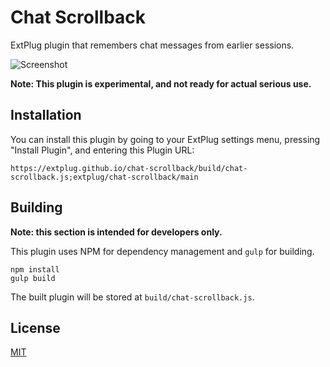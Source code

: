 Chat Scrollback
===============

ExtPlug plugin that remembers chat messages from earlier sessions.

![Screenshot](http://i.imgur.com/sEZtEgk.png)

**Note: This plugin is experimental, and not ready for actual serious use.**

## Installation

You can install this plugin by going to your ExtPlug settings menu, pressing
"Install Plugin", and entering this Plugin URL:

```
https://extplug.github.io/chat-scrollback/build/chat-scrollback.js;extplug/chat-scrollback/main
```

## Building

**Note: this section is intended for developers only.**

This plugin uses NPM for dependency management and `gulp` for building.

```
npm install
gulp build
```

The built plugin will be stored at `build/chat-scrollback.js`.

## License

[MIT](./LICENSE)
